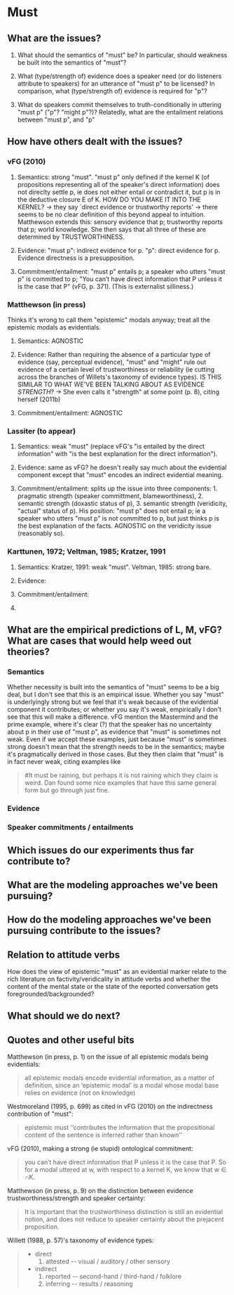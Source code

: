 Must
====

What are the issues?
--------------------

1. What should the semantics of "must" be? In particular, should weakness be built into the semantics of "must"?

2. What (type/strength of) evidence does a speaker need (or do listeners attribute to speakers) for an utterance of "must p" to be licensed? In comparison, what (type/strength of) evidence is required for "p"?

3. What do speakers commit themselves to truth-conditionally in uttering "must p" ("p"? "might p"?)? Relatedly, what are the entailment relations between "must p", and "p"


How have others dealt with the issues?
--------------------

### vFG (2010)

1. Semantics: strong "must". "must p" only defined if the kernel K (of propositions representing all of the speaker's direct information) does not direclty settle p, ie does not either entail or contradict it, but p is in the deductive closure E of K. HOW DO YOU MAKE IT INTO THE KERNEL? -> they say `direct evidence or trustworthy reports' -> there seems to be no clear definition of this beyond appeal to intuition. Matthewson extends this: sensory evidence that p; trustworthy reports that p; world knowledge. She then says that all three of these are determined by TRUSTWORTHINESS. 

2. Evidence: "must p": indirect evidence for p. "p": direct evidence for p. Evidence directness is a presupposition.

3. Commitment/entailment: "must p" entails p; a speaker who utters "must p" is committed to p; "You can’t have direct information that P unless it is the case that P" (vFG, p. 371). (This is externalist silliness.)

### Matthewson (in press)

Thinks it's wrong to call them "epistemic" modals anyway; treat all the epistemic modals as evidentials.

1. Semantics: AGNOSTIC

2. Evidence: Rather than requiring the absence of a particular type of evidence (say, perceptual evidence), "must" and "might" rule out evidence of a certain level of trustworthiness or reliability (ie cutting across the branches of Willets's taxonomy of evidence types). IS THIS SIMILAR TO WHAT WE'VE BEEN TALKING ABOUT AS EVIDENCE *STRENGTH*? -> She even calls it "strength" at some point (p. 8), citing herself (2011b)

3. Commitment/entailment: AGNOSTIC

### Lassiter (to appear)

1. Semantics: weak "must" (replace vFG's "is entailed by the direct information" with "is the best explanation for the direct information").

2. Evidence: same as vFG? he doesn't really say much about the evidential component except that "must" encodes an indirect evidential meaning.

3. Commitment/entailment: splits up the issue into three components: 1. pragmatic strength (speaker committment, blameworthiness), 2. semantic strength (doxastic status of p), 3. semantic strength (veridicity, "actual" status of p). His position: "must p" does not entail p; ie a speaker who utters "must p" is not committed to p, but just thinks p is the best explanation of the facts. AGNOSTIC on the veridicity issue (reasonably so). 

### Karttunen, 1972; Veltman, 1985; Kratzer, 1991

1. Semantics: Kratzer, 1991: weak "must". Veltman, 1985: strong bare.

2. Evidence:

3. Commitment/entailment: 

4. 

What are the empirical predictions of L, M, vFG? What are cases that would help weed out theories?
---------

### Semantics

Whether necessity is built into the semantics of "must" seems to be a big deal, but I don't see that this is an empirical issue. Whether you say "must" is underlyingly strong but we feel that it's weak because of the evidential component it contributes; or whether you say it's weak, empirically I don't see that this will make a difference. vFG mention the Mastermind and the prime example, where it's clear (?) that the speaker has no uncertainty about p in their use of "must p", as evidence that "must" is sometimes not weak. Even if we accept these examples, just because "must" is sometimes strong doesn't mean that the strength needs to be in the semantics; maybe it's pragmatically derived in those cases. But they then claim that "must" is in fact never weak, citing examples like
> \#It must be raining, but perhaps it is not raining
which they claim is weird. Dan found some nice examples that have this same general form but go through just fine. 

### Evidence

### Speaker commitments / entailments




Which issues do our experiments thus far contribute to?
--------------------

###


What are the modeling approaches we've been pursuing?
--------------------


How do the modeling approaches we've been pursuing contribute to the issues?
--------------------


Relation to attitude verbs
--------------------------

How does the view of epistemic "must" as an evidential marker relate to the rich literature on factivity/veridicality in attitude verbs and whether the content of the mental state or the state of the reported conversation gets foregrounded/backgrounded?


What should we do next?
--------------------

Quotes and other useful bits
------

Matthewson (in press, p. 1) on the issue of all epistemic modals being evidentials:
> all epistemic modals encode evidential information, as a matter of definition, since an ‘epistemic modal’ is a modal whose modal base relies on evidence (not on knowledge)

Westmoreland (1995, p. 699) as cited in vFG (2010) on the indirectness contribution of "must":
> epistemic must ‘‘contributes the information that the propositional content of the sentence is inferred rather than known’’

vFG (2010), making a strong (ie stupid) ontological commitment: 
> you can’t have direct information that P unless it is the case that P. So for a modal uttered at w, with respect to a kernel K, we know that w ∈ ∩K.

Matthewson (in press, p. 9) on the distinction between evidence trustworthiness/strength and speaker certainty:
> It is important that the trustworthiness distinction is still an evidential notion, and does not reduce to speaker certainty about the prejacent proposition.

Willett (1988, p. 57)'s taxonomy of evidence types:
>	- direct 
>		1. attested -- visual / auditory / other sensory
>	- indirect
>		1. reported -- second-hand / third-hand / folklore
>		2. inferring -- results / reasoning